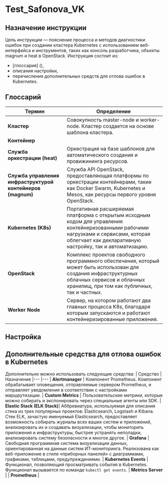 # Test_Safonova_VK
## Назначение инструкции
Цель инструкции — пояснение процесса и методов диагностики ошибок при создании кластера Kubernetes с использованием веб-интерфейса и инструментов, таких как консоль разработчика, объекты magnum и heat в OpenStack. Инструкция состоит из:
* [глоссария] (),
* описания настройки,
* перечисления дополнительных средств для отлова ошибок в Kubernetes.

## Глоссарий
|  Термин 	| Определение 	| 
|---	|---
| **Кластер** | Совокупность master-node и worker-node. Кластер создается на основе шаблона кластера. |
| **Контейнер** |
| **Служба оркестрации (heat)** | Оркестрация на базе шаблонов для автоматического создания и провижининга ресурсов. |
| **Служба управления инфраструктурой контейнеров (magnum)** | Служба API OpenStack, предоставляющая платформы по оркестрации контейнерами, такие как Docker Swarm, Kubernetes и Mesos, как ресурсы первого уровня OpenStack. |  
| **Kubernetes (K8s)** |  Портативная расширяемая платформа с открытым исходным кодом для управления контейнеризованными рабочими нагрузками и сервисами, которая облегчает как декларативную настройку, так и автоматизацию. |
| **OpenStack** | Комплекс проектов свободного программного обеспечения, который может быть использован для создания инфраструктурных облачных сервисов и облачных хранилищ, при том как публичных, так и частных. |
| **Worker Node** | Сервер, на котором работают два главных процесса K8s, благодаря которым запускаются и работают контейнеризированные приложения. |
## Настройка






## Дополнительные средства для отлова ошибок в Kubernetes
Дополнительно можно использовать следующие средства:
| Средство | Назначение
|---	|--- 
| **Alertmanager** |  Компонент Prometheus. Компонент обрабатывает оповещения, отправляемые сервером Prometheus, и отправляет уведомления в соответствии с настройками маршрутизации.
| **Custom Metrics** |  Пользовательские метрики, которые можно собирать и экспонировать через специальные агенты или SDK.
| **Elastic Stack (ELK Stack)**|  Аббревиатура, используемая для описания стека из трех популярных проектов: Elasticsearch, Logstash и Kibana. Стек ELK, зачастую именуемый Elasticsearch, предоставляет возможность собирать журналы всех ваших систем и приложений, анализировать их и создавать визуализации, чтобы мониторить приложения и инфраструктуры, быстрее устранять неполадки, анализировать систему безопасности и многое другое.
| **Grafana** |  Свободная программная система визуализации данных, ориентированная на данные систем ИТ-мониторинга. Реализована как веб-приложение в стиле «приборных панелей» с диаграммами, графиками, таблицами, предупреждениями.
| **Kubernetes Events** |   Функционал, позволяющий просматривать события в Kubernetes. Функционал вызывается по команде `kubectl get events`.
| **Metrics Server**    |
| **Prometheus**        |   

